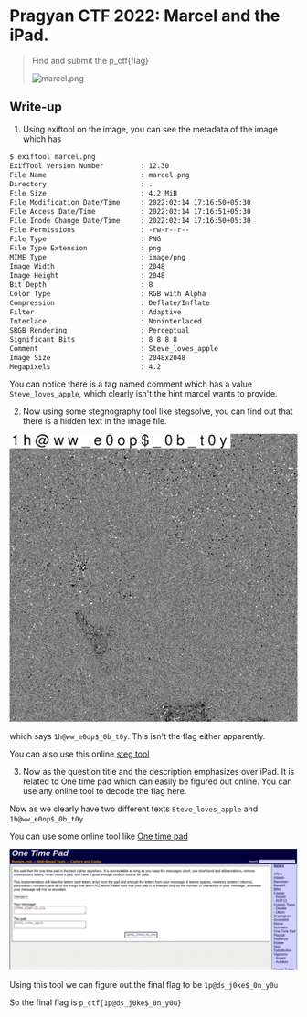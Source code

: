 # Pragyan CTF 2022: Marcel and the iPad.


> Find and submit the p_ctf{flag}
>
> ![marcel.png](./file/marcel.png)

## Write-up
1. Using exiftool on the image, you can see the metadata of the image which has


```
$ exiftool marcel.png 
ExifTool Version Number         : 12.30
File Name                       : marcel.png
Directory                       : .
File Size                       : 4.2 MiB
File Modification Date/Time     : 2022:02:14 17:16:50+05:30
File Access Date/Time           : 2022:02:14 17:16:51+05:30
File Inode Change Date/Time     : 2022:02:14 17:16:50+05:30
File Permissions                : -rw-r--r--
File Type                       : PNG
File Type Extension             : png
MIME Type                       : image/png
Image Width                     : 2048
Image Height                    : 2048
Bit Depth                       : 8
Color Type                      : RGB with Alpha
Compression                     : Deflate/Inflate
Filter                          : Adaptive
Interlace                       : Noninterlaced
SRGB Rendering                  : Perceptual
Significant Bits                : 8 8 8 8
Comment                         : Steve_loves_apple
Image Size                      : 2048x2048
Megapixels                      : 4.2
```

You can notice there is a tag named comment which has a value `Steve_loves_apple`, which clearly isn't the hint marcel wants to provide.

2. Now using some stegnography tool like stegsolve, you can find out that there is a hidden text in the image file.

![stegsolve](./images/stegsolve_marcel.jpg)

which says `1h@ww_e0op$_0b_t0y`. This isn't the flag either apparently.

You can also use this online [steg tool](https://incoherency.co.uk/image-steganography/#unhide)

3. Now as the question title and the description emphasizes over iPad. It is related to One time pad which can easily be figured out online. You can use any online tool to decode the flag here.

Now as we clearly have two different texts `Steve_loves_apple` and `1h@ww_e0op$_0b_t0y`

You can use some online tool like [One time pad](http://rumkin.com/tools/cipher/otp.php)

![one-time-pad](./images/onetimepad.jpg)

Using this tool we can figure out the final flag to be `1p@ds_j0ke$_0n_y0u`

So the final flag is `p_ctf{1p@ds_j0ke$_0n_y0u}`
